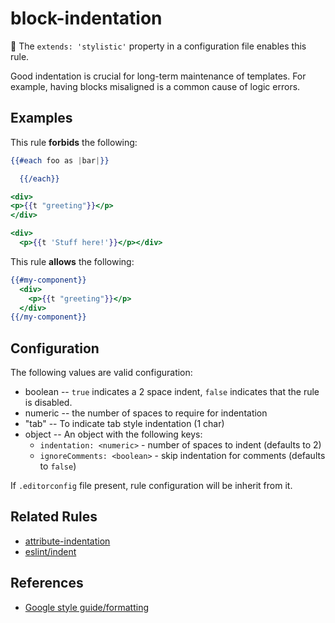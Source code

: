 # block-indentation

💅 The `extends: 'stylistic'` property in a configuration file enables this rule.

Good indentation is crucial for long-term maintenance of templates. For example, having blocks misaligned is a common cause of logic errors.

## Examples

This rule **forbids** the following:

```hbs
{{#each foo as |bar|}}

  {{/each}}
```

```hbs
<div>
<p>{{t "greeting"}}</p>
</div>
```

```hbs
<div>
  <p>{{t 'Stuff here!'}}</p></div>
```

This rule **allows** the following:

```hbs
{{#my-component}}
  <div>
    <p>{{t "greeting"}}</p>
  </div>
{{/my-component}}
```

## Configuration

The following values are valid configuration:

* boolean -- `true` indicates a 2 space indent, `false` indicates that the rule is disabled.
* numeric -- the number of spaces to require for indentation
* "tab" -- To indicate tab style indentation (1 char)
* object -- An object with the following keys:
  * `indentation: <numeric>` - number of spaces to indent (defaults to 2)
  * `ignoreComments: <boolean>` - skip indentation for comments (defaults to `false`)

If `.editorconfig` file present, rule configuration will be inherit from it.

## Related Rules

* [attribute-indentation](attribute-indentation.md)
* [eslint/indent](https://eslint.org/docs/rules/indent)

## References

* [Google style guide/formatting](https://google.github.io/styleguide/htmlcssguide.html#General_Formatting)
